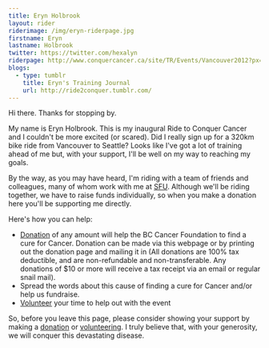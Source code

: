 ```yaml
---
title: Eryn Holbrook
layout: rider
riderimage: /img/eryn-riderpage.jpg
firstname: Eryn
lastname: Holbrook
twitter: https://twitter.com/hexalyn
riderpage: http://www.conquercancer.ca/site/TR/Events/Vancouver2012?px=2883391&pg=personal&fr_id=1413
blogs:
  - type: tumblr
    title: Eryn's Training Journal
    url: http://ride2conquer.tumblr.com/
---
```


Hi there. Thanks for stopping by.

My name is Eryn Holbrook. This is my inaugural Ride to Conquer Cancer and I couldn't be more excited (or scared). Did I really sign up for a 320km bike ride from Vancouver to Seattle? Looks like I've got a lot of training ahead of me but, with your support, I'll be well on my way to reaching my goals.

By the way, as you may have heard, I'm riding with a team of friends and colleagues, many of whom work with me at [SFU](http://www.sfu.ca). Although we'll be riding together, we have to raise funds individually, so when you make a donation here you'll be supporting me directly.

Here's how you can help:

* [Donation](http://www.conquercancer.ca/site/TR/Events/Vancouver2012?px=2883391&pg=personal&fr_id=1413) of any amount will help the BC Cancer Foundation to find a cure for Cancer.  Donation can be made via this webpage or by printing out the donation page and mailing it in (All donations are 100% tax deductible, and are non-refundable and non-transferable. Any donations of $10 or more will receive a tax receipt via an email or regular snail mail).
* Spread the words about this cause of finding a cure for Cancer and/or help us fundraise.
* [Volunteer](http://va12.conquercancer.ca/site/PageServer?pagename=12_crew) your time to help out with the event
 
So, before you leave this page, please consider showing your support by making a [donation](http://www.conquercancer.ca/site/TR/Events/Vancouver2012?px=2883391&pg=personal&fr_id=1413) or [volunteering](http://va12.conquercancer.ca/site/PageServer?pagename=12_crew). I truly believe that, with your generosity, we will conquer this devastating disease.